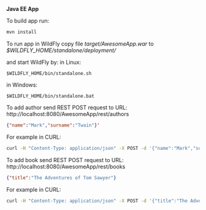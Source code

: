 **Java EE App**

To build app run:
```bash
mvn install
```

To run app in WildFly copy file *target/AwesomeApp.war*
to *$WILDFLY_HOME/standalone/deployment/*

and start WildFly by:
in Linux:
```
$WILDFLY_HOME/bin/standalone.sh
```
in Windows:
```
$WILDFLY_HOME/bin/standalone.bat
```

To add author send REST POST request to URL: http://localhost:8080/AwesomeApp/rest/authors
```json
{"name":"Mark","surname":"Twain"}'
```
For example in CURL:
```bash
curl -H "Content-Type: application/json" -X POST -d '{"name":"Mark","surname":"Twain"}' http://localhost:8080/AwesomeApp/rest/authors
```

To add book send REST POST request to URL: http://localhost:8080/AwesomeApp/rest/books
```json
{"title":"The Adventures of Tom Sawyer"}
```
For example in CURL:
```bash
curl -H "Content-Type: application/json" -X POST -d '{"title":"The Adventures of Tom Sawyer"}' http://localhost:8080/AwesomeApp/rest/books
```
